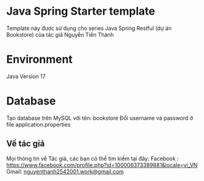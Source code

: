 # Java Spring Starter template
Template này được sử dụng cho series Java Spring Restful (dự án Bookstore) của tác giả Nguyễn Tiến Thành

# Environment
Java Version 17

# Database
Tạo database trên MySQL với tên: bookstore
Đổi username và password ở file application.properties

## Về tác giả
Mọi thông tin về Tác giả, các bạn có thể tìm kiếm tại đây:
Facebook : https://www.facebook.com/profile.php?id=100006373389881&locale=vi_VN
Gmail: nguyenthanh2542001.work@gmail.com
